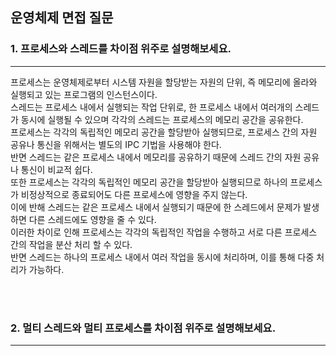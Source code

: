 ## 운영체제 면접 질문

### 1. 프로세스와 스레드를 차이점 위주로 설명해보세요.
---
프로세스는 운영체제로부터 시스템 자원을 할당받는 자원의 단위, 즉 메모리에 올라와 실행되고 있는 프로그램의 인스턴스이다.  
스레드는 프로세스 내에서 실행되는 작업 단위로, 한 프로세스 내에서 여러개의 스레드가 동시에 실행될 수 있으며 각각의 스레드는 프로세스의 메모리 공간을 공유한다.  
프로세스는 각각의 독립적인 메모리 공간을 할당받아 실행되므로, 프로세스 간의 자원 공유나 통신을 위해서는 별도의 IPC 기법을 사용해야 한다.  
반면 스레드는 같은 프로세스 내에서 메모리를 공유하기 때문에 스레드 간의 자원 공유나 통신이 비교적 쉽다.  
또한 프로세스는 각각의 독립적인 메모리 공간을 할당받아 실행되므로 하나의 프로세스가 비정상적으로 종료되어도 다른 프로세스에 영향을 주지 않는다.  
이에 반해 스레드는 같은 프로세스 내에서 실행되기 때문에 한 스레드에서 문제가 발생하면 다른 스레드에도 영향을 줄 수 있다.  
이러한 차이로 인해 프로세스는 각각의 독립적인 작업을 수행하고 서로 다른 프로세스 간의 작업을 분산 처리 할 수 있다.   
반면 스레드는 하나의 프로세스 내에서 여러 작업을 동시에 처리하며, 이를 통해 다중 처리가 가능하다.  
 
<br/><br/>

### 2. 멀티 스레드와 멀티 프로세스를 차이점 위주로 설명해보세요.
---
